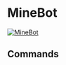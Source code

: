 
# MineBot <a href="https://discordbots.org/bot/381106675437797387" >
  <img src="https://discordbots.org/api/widget/status/381106675437797387.svg?noavatar=true" alt="MineBot" />
</a>

## Commands
